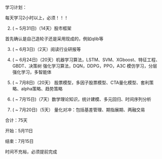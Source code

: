 学习计划：

每天学习2小时以上，必须！！！

2. ( ~ 5月31日)（14天）股市框架

首先确认是自己造轮子还是采用现成的，例如qlib等

3. ( ~ 6月3日)（2天）阅读行业研报等

4. ( ~ 6月24日)（20天）机器学习算法，LSTM、SVM、XGboost、特征工程、GBDT、决策树
强化学习算法，DQN，DDPG，PPO，A3C 模仿学习，分层强化学习，多智能体

5. ( ~ 7月8日)（20天） 股票模型，多因子股票模型、CTA量化模型、套利策略、alpha策略、趋势策略

6. ( ~ 7月15日)（7天）数学理论知识，统计建模、多元回归、时间序列分析

7. ( ~ 7月20日)（5天） 量化对冲：包括基差管理、期指展期、两融交易

合计：75天

开始：5月11日

结束：7月15日

时间不充裕，必须提前完成
